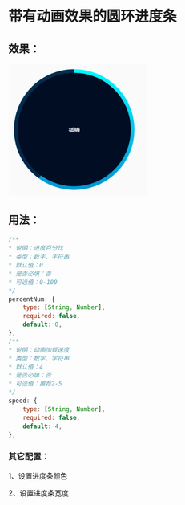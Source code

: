 # 带有动画效果的圆环进度条

## 效果：

<img src="image/image-20220511153641754.png" alt="image-20220511153641754" style="zoom: 80%;" />

## 用法：

```javascript
/**
* 说明：进度百分比
* 类型：数字、字符串
* 默认值：0
* 是否必填：否
* 可选值：0-100
*/
percentNum: {
	type: [String, Number],
	required: false,
	default: 0,
},
/**
* 说明：动画加载速度
* 类型：数字、字符串
* 默认值：4
* 是否必填：否
* 可选值：推荐2-5
*/
speed: {
	type: [String, Number],
	required: false,
	default: 4,
},
```

### 其它配置：

1、设置进度条颜色

2、设置进度条宽度